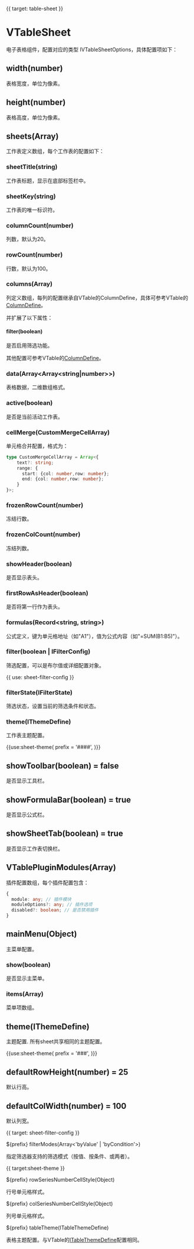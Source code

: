 {{ target: table-sheet }}

# VTableSheet

电子表格组件，配置对应的类型 IVTableSheetOptions，具体配置项如下：

## width(number)

表格宽度，单位为像素。

## height(number)

表格高度，单位为像素。

## sheets(Array<ISheetDefine>)

工作表定义数组，每个工作表的配置如下：

### sheetTitle(string)

工作表标题，显示在底部标签栏中。

### sheetKey(string)

工作表的唯一标识符。

### columnCount(number)

列数，默认为20。

### rowCount(number)

行数，默认为100。

### columns(Array<IColumnDefine>)

列定义数组，每列的配置继承自VTable的ColumnDefine，具体可参考VTable的[ColumnDefine](./ListTable-columns-text#cellType)。

并扩展了以下属性：

#### filter(boolean)

是否启用筛选功能。

其他配置可参考VTable的[ColumnDefine](./ListTable-columns-text#cellType)。

### data(Array<Array<string|number>>)

表格数据，二维数组格式。

### active(boolean)

是否是当前活动工作表。

### cellMerge(CustomMergeCellArray)

单元格合并配置，格式为：

```typescript
type CustomMergeCellArray = Array<{
    text?: string;
    range: {
      start: {col: number,row: number};
      end: {col: number,row: number};
    }
}>;
```

### frozenRowCount(number)

冻结行数。

### frozenColCount(number)

冻结列数。

### showHeader(boolean)

是否显示表头。

### firstRowAsHeader(boolean)

是否将第一行作为表头。

### formulas(Record<string, string>)

公式定义，键为单元格地址（如"A1"），值为公式内容（如"=SUM(B1:B5)"）。

### filter(boolean | IFilterConfig)

筛选配置，可以是布尔值或详细配置对象。

{{ use: sheet-filter-config }}

### filterState(IFilterState)

筛选状态，设置当前的筛选条件和状态。

### theme(IThemeDefine)

工作表主题配置。

{{use:sheet-theme( prefix = '####', )}}

## showToolbar(boolean) = false

是否显示工具栏。

## showFormulaBar(boolean) = true

是否显示公式栏。

## showSheetTab(boolean) = true

是否显示工作表切换栏。

## VTablePluginModules(Array)

插件配置数组，每个插件配置包含：

```typescript
{
  module: any; // 插件模块
  moduleOptions?: any; // 插件选项
  disabled?: boolean; // 是否禁用插件
}
```

## mainMenu(Object)

主菜单配置。

### show(boolean)

是否显示主菜单。

### items(Array<MainMenuItem>)

菜单项数组。

## theme(IThemeDefine)

主题配置. 所有sheet共享相同的主题配置。

{{use:sheet-theme( prefix = '###', )}}

## defaultRowHeight(number) = 25

默认行高。

## defaultColWidth(number) = 100

默认列宽。

{{ target: sheet-filter-config }}

${prefix} filterModes(Array<'byValue' | 'byCondition'>)

指定筛选器支持的筛选模式（按值、按条件、或两者）。

{{ target:sheet-theme }}

${prefix} rowSeriesNumberCellStyle(Object)

行号单元格样式。

${prefix} colSeriesNumberCellStyle(Object)

列号单元格样式。

${prefix} tableTheme(ITableThemeDefine)

表格主题配置。与VTable的[ITableThemeDefine](./ListTable#theme.underlayBackgroundColor)配置相同。
